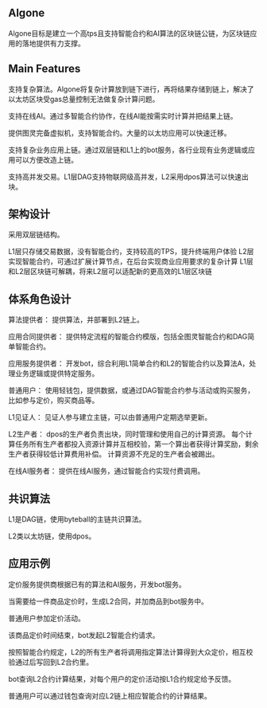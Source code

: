 ## Algone
Algone目标是建立一个高tps且支持智能合约和AI算法的区块链公链，为区块链应用的落地提供有力支撑。

## Main Features
支持复杂算法。Algone将复杂计算放到链下进行，再将结果存储到链上，解决了以太坊区块受gas总量控制无法做复杂计算问题。

支持在线AI。通过多智能合约协作，在线AI能按需实时计算并把结果上链。

提供图灵完备虚拟机，支持智能合约。大量的以太坊应用可以快速迁移。

支持复杂业务应用上链。通过双层链和L1上的bot服务，各行业现有业务逻辑或应用可以方便改造上链。

支持高并发交易。L1层DAG支持物联网级高并发，L2采用dpos算法可以快速出块。

## 架构设计
采用双层链结构。

L1层只存储交易数据，没有智能合约，支持较高的TPS，提升终端用户体验
L2层实现智能合约，可通过扩展计算节点，在后台实现商业应用要求的复杂计算
L1层和L2层区块链可解耦，将来L2层可以适配新的更高效的L1层区块链

## 体系角色设计
算法提供者： 提供算法，并部署到L2链上。

应用合同提供者： 提供特定流程的智能合约模版，包括全图灵智能合约和DAG简单智能合约。

应用服务提供者： 开发bot，综合利用L1简单合约和L2的智能合约以及算法A，处理业务逻辑或提供特定服务。

普通用户： 使用轻钱包，提供数据，或通过DAG智能合约参与活动或购买服务，比如参与定价，购买商品等。

L1见证人： 见证人参与建立主链，可以由普通用户定期选举更新。

L2生产者： dpos的生产者负责出块，同时管理和使用自己的计算资源。
每个计算任务所有生产者都投入资源计算并互相校验，第一个算出者获得计算奖励，剩余生产者获得较低计算费用补偿。
计算资源不充足的生产者会被踢出。

在线AI服务者： 提供在线AI服务，通过智能合约实现付费调用。

## 共识算法
L1是DAG链，使用byteball的主链共识算法。

L2类以太坊链，使用dpos。

## 应用示例
定价服务提供商根据已有的算法和AI服务，开发bot服务。

当需要给一件商品定价时，生成L2合同，并加商品到bot服务中。

普通用户参加定价活动。

该商品定价时间结束，bot发起L2智能合约请求。

按照智能合约规定，L2的所有生产者将调用指定算法计算得到大众定价，相互校验通过后写回到L2合约里。

bot查询L2合约计算结果，对每个用户的定价活动按L1合约规定给予反馈。

普通用户可以通过钱包查询对应L2链上相应智能合约的计算结果。

